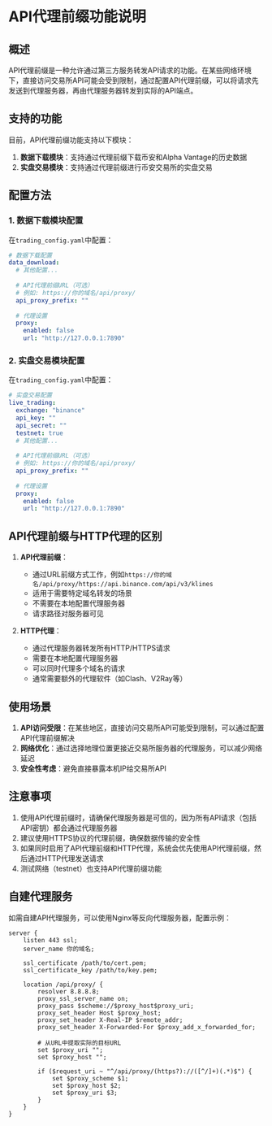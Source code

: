 # API代理前缀功能说明

## 概述

API代理前缀是一种允许通过第三方服务转发API请求的功能。在某些网络环境下，直接访问交易所API可能会受到限制，通过配置API代理前缀，可以将请求先发送到代理服务器，再由代理服务器转发到实际的API端点。

## 支持的功能

目前，API代理前缀功能支持以下模块：

1. **数据下载模块**：支持通过代理前缀下载币安和Alpha Vantage的历史数据
2. **实盘交易模块**：支持通过代理前缀进行币安交易所的实盘交易

## 配置方法

### 1. 数据下载模块配置

在`trading_config.yaml`中配置：

```yaml
# 数据下载配置
data_download:
  # 其他配置...
  
  # API代理前缀URL（可选）
  # 例如: https://你的域名/api/proxy/
  api_proxy_prefix: ""
  
  # 代理设置
  proxy:
    enabled: false
    url: "http://127.0.0.1:7890"
```

### 2. 实盘交易模块配置

在`trading_config.yaml`中配置：

```yaml
# 实盘交易配置
live_trading:
  exchange: "binance"
  api_key: ""
  api_secret: ""
  testnet: true
  # 其他配置...
  
  # API代理前缀URL（可选）
  # 例如: https://你的域名/api/proxy/
  api_proxy_prefix: ""
  
  # 代理设置
  proxy:
    enabled: false
    url: "http://127.0.0.1:7890"
```

## API代理前缀与HTTP代理的区别

1. **API代理前缀**：
   - 通过URL前缀方式工作，例如`https://你的域名/api/proxy/https://api.binance.com/api/v3/klines`
   - 适用于需要特定域名转发的场景
   - 不需要在本地配置代理服务器
   - 请求路径对服务器可见

2. **HTTP代理**：
   - 通过代理服务器转发所有HTTP/HTTPS请求
   - 需要在本地配置代理服务器
   - 可以同时代理多个域名的请求
   - 通常需要额外的代理软件（如Clash、V2Ray等）

## 使用场景

1. **API访问受限**：在某些地区，直接访问交易所API可能受到限制，可以通过配置API代理前缀解决
2. **网络优化**：通过选择地理位置更接近交易所服务器的代理服务，可以减少网络延迟
3. **安全性考虑**：避免直接暴露本机IP给交易所API

## 注意事项

1. 使用API代理前缀时，请确保代理服务器是可信的，因为所有API请求（包括API密钥）都会通过代理服务器
2. 建议使用HTTPS协议的代理前缀，确保数据传输的安全性
3. 如果同时启用了API代理前缀和HTTP代理，系统会优先使用API代理前缀，然后通过HTTP代理发送请求
4. 测试网络（testnet）也支持API代理前缀功能

## 自建代理服务

如需自建API代理服务，可以使用Nginx等反向代理服务器，配置示例：

```nginx
server {
    listen 443 ssl;
    server_name 你的域名;
    
    ssl_certificate /path/to/cert.pem;
    ssl_certificate_key /path/to/key.pem;
    
    location /api/proxy/ {
        resolver 8.8.8.8;
        proxy_ssl_server_name on;
        proxy_pass $scheme://$proxy_host$proxy_uri;
        proxy_set_header Host $proxy_host;
        proxy_set_header X-Real-IP $remote_addr;
        proxy_set_header X-Forwarded-For $proxy_add_x_forwarded_for;
        
        # 从URL中提取实际的目标URL
        set $proxy_uri "";
        set $proxy_host "";
        
        if ($request_uri ~ "^/api/proxy/(https?)://([^/]+)(.*)$") {
            set $proxy_scheme $1;
            set $proxy_host $2;
            set $proxy_uri $3;
        }
    }
} 